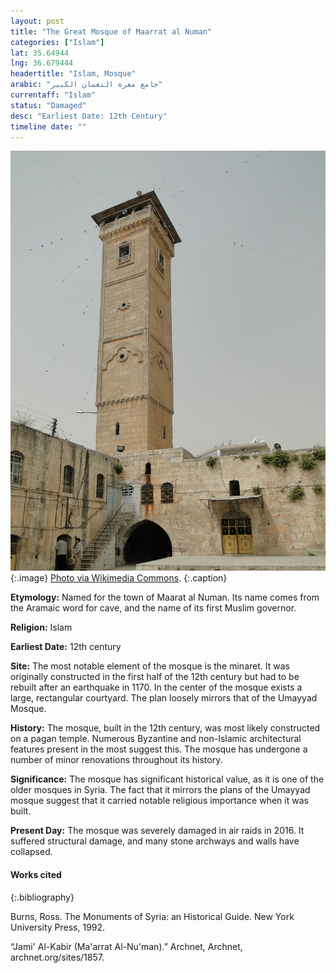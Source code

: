 ```yaml
---
layout: post
title: "The Great Mosque of Maarrat al Numan"
categories: ["Islam"]
lat: 35.64944
lng: 36.679444
headertitle: "Islam, Mosque"
arabic: "جامع معرة النعمان الكبير"
currentaff: "Islam"
status: "Damaged"
desc: "Earliest Date: 12th Century"
timeline date: ""
---
```

![The Great Mosque Maarrat al Numan](images/maarrat.jpeg)
   {:.image}
[Photo via Wikimedia Commons](https://commons.wikimedia.org/wiki/File:Great_Mosque_of_Ma%27arrat_al-Numan_03.jpg).
   {:.caption}

**Etymology:** Named for the town of Maarat al Numan. Its name comes from the Aramaic word for cave, and the name of its first Muslim governor. 

**Religion:** Islam

**Earliest Date:** 12th century

**Site:** The most notable element of the mosque is the minaret. It was originally constructed in the first half of the 12th century but had to be rebuilt after an earthquake in 1170. In the center of the mosque exists a large, rectangular courtyard. The plan loosely mirrors that of the Umayyad Mosque. 

**History:** The mosque, built in the 12th century, was most likely constructed on a pagan temple. Numerous Byzantine and non-Islamic architectural features present in the most suggest this. The mosque has undergone a number of minor renovations throughout its history.  

**Significance:** The mosque has significant historical value, as it is one of the older mosques in Syria. The fact that it mirrors the plans of the Umayyad mosque suggest that it carried notable religious importance when it was built. 

**Present Day:** The mosque was severely damaged in air raids in 2016. It suffered structural damage, and many stone archways and walls have collapsed. 


#### Works cited

{:.bibliography}

Burns, Ross. The Monuments of Syria: an Historical Guide. New York University Press, 1992.

“Jami' Al-Kabir (Ma'arrat Al-Nu'man).” Archnet, Archnet, archnet.org/sites/1857.

